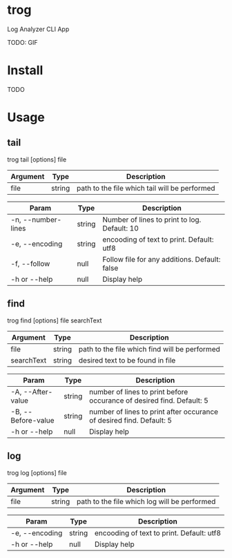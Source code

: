 # trog

Log Analyzer CLI App

TODO: GIF

# Install
TODO

# Usage
## tail
trog tail [options] file

| Argument | Type | Description |
| --- | --- | --- |
| file | string | path to the file which tail will be performed |

| Param | Type | Description |
| --- | --- | --- |
| -n, --number-lines <value> | string | Number of lines to print to log. Default: 10 |
| -e, --encoding <value> | string | encooding of text to print. Default: utf8 |
| -f, --follow | null | Follow file for any additions. Default: false |
| -h or --help | null | Display help |

## find

trog find [options] file searchText

| Argument | Type | Description |
| --- | --- | --- |
| file | string | path to the file which find will be performed |
| searchText | string | desired text to be found in file |

| Param | Type | Description |
| --- | --- | --- |
| -A, --After-value <value> | string | number of lines to print before occurance of desired find. Default: 5 |
| -B, --Before-value <value> | string | number of lines to print after occurance of desired find. Default: 5 |
| -h or --help | null | Display help |

## log

trog log [options] file

| Argument | Type | Description |
| --- | --- | --- |
| file | string | path to the file which log will be performed |

| Param | Type | Description |
| --- | --- | --- |
| -e, --encoding <value> | string | encooding of text to print. Default: utf8|
| -h or --help | null | Display help |
